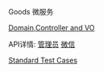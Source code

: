 Goods 微服务

[Domain,Controller and VO](https://github.com/hiijar/oomall)

API详情:
[管理员](http://oomall.liublack.cn/api/adminStd.html)
[微信](http://oomall.liublack.cn/api/wxStd.html)

[Standard Test Cases](https://github.com/Tllokn/OOMall-Test-Standard)